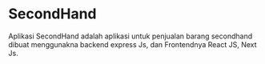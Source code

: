 # SecondHand

Aplikasi SecondHand adalah aplikasi untuk penjualan barang secondhand dibuat menggunakna backend express Js, dan Frontendnya React JS, Next Js. 
